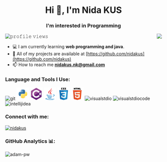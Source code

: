 <h1 align="center">Hi 👋, I'm Nida KUS </h1>
<h3 align="center">I'm interested in Programming</h3>

<p align="right">
<img align="right"  height="350" src="https://scontent.fada2-2.fna.fbcdn.net/v/t1.18169-9/12345630_1692100331001609_3772273878276119222_n.png?_nc_cat=108&ccb=1-5&_nc_sid=09cbfe&_nc_ohc=rp_kiA114PMAX_amcCG&_nc_oc=AQnTSgSb81iJxzDWUg4dehDM5Kf3je58wpSqzB90OaLgjPWehBKeP041VUwHUFytWx8&_nc_ht=scontent.fada2-2.fna&oh=00_AT8scHmobIo3LLikY5TRKnFMiVvgVMiuF1DqWqicODEaAQ&oe=6270945D" />
</p>

<p align="left">
  <img src= "https://gpvc.arturio.dev/nidakus" alt="𝚙𝚛𝚘𝚏𝚒𝚕𝚎 𝚟𝚒𝚎𝚠𝚜">
</p>

+ 💻 I am currently learning <b>web programming and java</b>. <br>
+ 🚀 All of my projects are available at [https://github.com/nidakus](https://github.com/nidakus)<br>
+ 📫 How to reach me **nidakus.nk@gmail.com**<br>

<h3>Language and Tools I Use:</h3>
 <p align="left">
  <img src="https://icongr.am/devicon/git-original.svg?size=128&color=currentColor" alt="git" width="40" height="40"/>
  <img src="https://raw.githubusercontent.com/github/explore/80688e429a7d4ef2fca1e82350fe8e3517d3494d/topics/python/python.png" alt="python" width="40" height="40"/>
  <img src="https://raw.githubusercontent.com/devicons/devicon/master/icons/csharp/csharp-original.svg" alt="csharp" width="40" height="40"/>
  <img src="https://raw.githubusercontent.com/devicons/devicon/master/icons/java/java-original.svg" alt="java" width="40" height="40"/>
  <img src="https://raw.githubusercontent.com/devicons/devicon/master/icons/css3/css3-original-wordmark.svg" alt="css3" width="40" height="40"/>
  <img src="https://raw.githubusercontent.com/devicons/devicon/master/icons/html5/html5-original-wordmark.svg" alt="html5" width="40" height="40"/>
  <img src="https://visualstudio.microsoft.com/wp-content/uploads/2021/10/Product-Icon.svg" alt="visualstdio" width="40" height="40"/>
  <img src="https://visualstudio.microsoft.com/wp-content/uploads/2019/09/vs-code-responsive-01-1.png" alt="visualstdiocode" width="40" height="40"/>
  <img src="https://www.yazilimevi.com/images/virtuemart/product/JetBrains-IntelliJ-IDEA-Ultimate-2018-indir.png" alt="intellijidea" width="40" height="40"/>
</p>

<p align="center">
<h3 align="left">Connect with me:</h3>
<a href="https://www.linkedin.com/in/nidakus/" target="blank"><img align="center" src="https://cdn.jsdelivr.net/npm/simple-icons@3.0.1/icons/linkedin.svg" alt="nidakus" height="30" width="30" /></a>

</p>

<h3>GitHub Analytics 📊:</h3>
<p><img align="center"
    src="https://github-readme-stats.vercel.app/api/top-langs?username=nidakus&show_icons=true&theme=dark&locale=en&layout=compact"
    alt="adam-pw" /></p>
